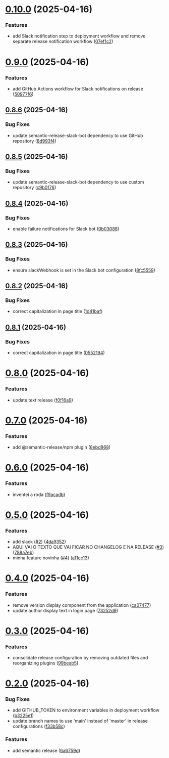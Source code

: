 # [0.10.0](https://github.com/soumarcelino/mimir-ai/compare/v0.9.0...v0.10.0) (2025-04-16)


### Features

* add Slack notification step to deployment workflow and remove separate release notification workflow ([07ef1c2](https://github.com/soumarcelino/mimir-ai/commit/07ef1c26c10095b76a317e98408ceb86d88a350b))

# [0.9.0](https://github.com/soumarcelino/mimir-ai/compare/v0.8.6...v0.9.0) (2025-04-16)


### Features

* add GitHub Actions workflow for Slack notifications on release ([50977f6](https://github.com/soumarcelino/mimir-ai/commit/50977f63fe2195c8635fba47f70cfef14fa9c735))

## [0.8.6](https://github.com/soumarcelino/mimir-ai/compare/v0.8.5...v0.8.6) (2025-04-16)


### Bug Fixes

* update semantic-release-slack-bot dependency to use GitHub repository ([8d993f4](https://github.com/soumarcelino/mimir-ai/commit/8d993f49915a47221886cfb95fe31872560f9cd7))

## [0.8.5](https://github.com/soumarcelino/mimir-ai/compare/v0.8.4...v0.8.5) (2025-04-16)


### Bug Fixes

* update semantic-release-slack-bot dependency to use custom repository ([c9b0176](https://github.com/soumarcelino/mimir-ai/commit/c9b0176de6a7492824c18d0afcb24faaea60f462))

## [0.8.4](https://github.com/soumarcelino/mimir-ai/compare/v0.8.3...v0.8.4) (2025-04-16)


### Bug Fixes

* enable failure notifications for Slack bot ([0b03088](https://github.com/soumarcelino/mimir-ai/commit/0b030886879d67d22101165dbb002aa58632fbfe))

## [0.8.3](https://github.com/soumarcelino/mimir-ai/compare/v0.8.2...v0.8.3) (2025-04-16)


### Bug Fixes

* ensure slackWebhook is set in the Slack bot configuration ([8fc5559](https://github.com/soumarcelino/mimir-ai/commit/8fc5559fa8a4ec4f7cc5432dc29623ab0c473baa))

## [0.8.2](https://github.com/soumarcelino/mimir-ai/compare/v0.8.1...v0.8.2) (2025-04-16)


### Bug Fixes

* correct capitalization in page title ([1d41baf](https://github.com/soumarcelino/mimir-ai/commit/1d41bafb94cd4d42c80251d85b9615da847b3d7b))

## [0.8.1](https://github.com/soumarcelino/mimir-ai/compare/v0.8.0...v0.8.1) (2025-04-16)


### Bug Fixes

* correct capitalization in page title ([0552194](https://github.com/soumarcelino/mimir-ai/commit/055219430f2c9057088417806c7eabf864abb90e))

# [0.8.0](https://github.com/soumarcelino/mimir-ai/compare/v0.7.0...v0.8.0) (2025-04-16)


### Features

* update text release ([f0f16a9](https://github.com/soumarcelino/mimir-ai/commit/f0f16a9be5a0828966cb370c9bb73d80c7fb87d5))

# [0.7.0](https://github.com/soumarcelino/mimir-ai/compare/v0.6.0...v0.7.0) (2025-04-16)


### Features

* add @semantic-release/npm plugin ([8ebd868](https://github.com/soumarcelino/mimir-ai/commit/8ebd86844c8008fea90359efc3b584adc815ce1c))

# [0.6.0](https://github.com/soumarcelino/mimir-ai/compare/v0.5.0...v0.6.0) (2025-04-16)


### Features

* inventei a roda ([f9acadb](https://github.com/soumarcelino/mimir-ai/commit/f9acadb25d1e445080d94ec1f62969ad3412d318))

# [0.5.0](https://github.com/soumarcelino/mimir-ai/compare/v0.4.0...v0.5.0) (2025-04-16)


### Features

* add slack ([#2](https://github.com/soumarcelino/mimir-ai/issues/2)) ([4da9352](https://github.com/soumarcelino/mimir-ai/commit/4da93522b09184da63b6911ff3ca6b0eaeef8cc5))
* AQUI VAI O TEXTO QUE VAI FICAR NO CHANGELOG E NA RELEASE ([#3](https://github.com/soumarcelino/mimir-ai/issues/3)) ([788a7eb](https://github.com/soumarcelino/mimir-ai/commit/788a7eb229856fb6b815ac23ce286c91080a2b54))
* minha feature novinha ([#4](https://github.com/soumarcelino/mimir-ai/issues/4)) ([a11ec13](https://github.com/soumarcelino/mimir-ai/commit/a11ec136e57650c1ef73875609fa145344081987))

# [0.4.0](https://github.com/soumarcelino/mimir-ai/compare/v0.3.0...v0.4.0) (2025-04-16)


### Features

* remove version display component from the application ([ca07477](https://github.com/soumarcelino/mimir-ai/commit/ca07477a6a1f6a2aae275377ac353cec9da8f67e))
* update author display text in login page ([73252d9](https://github.com/soumarcelino/mimir-ai/commit/73252d95599e146e2192514bc17c00f7c981da62))

# [0.3.0](https://github.com/soumarcelino/mimir-ai/compare/v0.2.0...v0.3.0) (2025-04-16)


### Features

* consolidate release configuration by removing outdated files and reorganizing plugins ([99beab5](https://github.com/soumarcelino/mimir-ai/commit/99beab51f28ff4f26ae8d9e4e77f28b727a44d81))

# [0.2.0](https://github.com/soumarcelino/mimir-ai/compare/v0.1.17...v0.2.0) (2025-04-16)


### Bug Fixes

* add GITHUB_TOKEN to environment variables in deployment workflow ([b3225e1](https://github.com/soumarcelino/mimir-ai/commit/b3225e1136fa75ba299bb18693a677fe3e37703e))
* update branch names to use 'main' instead of 'master' in release configurations ([f33b58c](https://github.com/soumarcelino/mimir-ai/commit/f33b58c8bcbb88834da4cdb9490bdec90bdb05a0))


### Features

* add semantic release ([6a6759d](https://github.com/soumarcelino/mimir-ai/commit/6a6759d7e38938d0de3eda4fa756a8bd2fac9a16))
